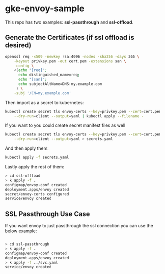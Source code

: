 # gke-envoy-sample

This repo has two examples: **ssl-passthrough** and **ssl-offload**. 

## Generate the Certificates (if ssl offload is desired)

```bash
openssl req -x509 -newkey rsa:4096 -nodes -sha256 -days 365 \
    -keyout privkey.pem -out cert.pem -extensions san \
    -config \
    <(echo "[req]";
      echo distinguished_name=req;
      echo "[san]";
      echo subjectAltName=DNS:my.example.com
     ) \
    -subj '/CN=my.example.com'
```

Then import as a secret to kubernetes:

```bash
kubectl create secret tls envoy-certs --key=privkey.pem --cert=cert.pem \
    --dry-run=client --output=yaml | kubectl apply --filename -
```

If you want to you could create secret manifest files as well

```bash
kubectl create secret tls envoy-certs --key=privkey.pem --cert=cert.pem \
    --dry-run=client --output=yaml > secrets.yaml
```

And then apply them:

```bash
kubectl apply -f secrets.yaml
```

Lastly apply the rest of them:

```bash
> cd ssl-offload
> k apply -f .
configmap/envoy-conf created
deployment.apps/envoy created
secret/envoy-certs configured
service/envoy created
```

## SSL Passthrough Use Case
If you want envoy to just passthrough the ssl connection you can use the below example:

```bash

> cd ssl-passthrough
> k apply -f .
configmap/envoy-conf created
deployment.apps/envoy created
> k apply -f ../svc.yaml
service/envoy created
```
